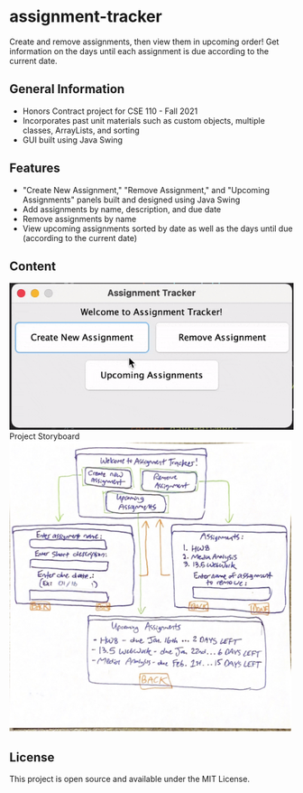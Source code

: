 # assignment-tracker
Create and remove assignments, then view them in upcoming order! Get information on the days until each assignment is due according to the current date.

## General Information
- Honors Contract project for CSE 110 - Fall 2021
- Incorporates past unit materials such as custom objects, multiple classes, ArrayLists, and sorting
- GUI built using Java Swing


## Features
- "Create New Assignment," "Remove Assignment," and "Upcoming Assignments" panels built and designed using Java Swing
- Add assignments by name, description, and due date
- Remove assignments by name
- View upcoming assignments sorted by date as well as the days until due (according to the current date)


## Content
<img src="tracker_gif.gif" width="600">
Project Storyboard
<img src="tracker_storyboard.png" width="500">

## License
This project is open source and available under the MIT License.

